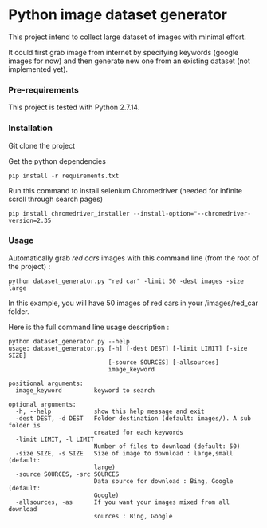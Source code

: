 # Python image dataset generator

This project intend to collect large dataset of images with minimal effort.

It could first grab image from internet by specifying keywords (google images for now) and then generate new one from an existing dataset (not implemented yet).

### Pre-requirements

This project is tested with Python 2.7.14.

### Installation

Git clone the project

Get the python dependencies

`pip install -r requirements.txt`

Run this command to install selenium Chromedriver (needed for infinite scroll through search pages)

`pip install chromedriver_installer --install-option="--chromedriver-version=2.35`

### Usage

Automatically grab *red cars* images with this command line (from the root of the project) :

`python dataset_generator.py "red car" -limit 50 -dest images -size large`
    
In this example, you will have 50 images of red cars in your /images/red_car folder. 

Here is the full command line usage description : 

```
python dataset_generator.py --help
usage: dataset_generator.py [-h] [-dest DEST] [-limit LIMIT] [-size SIZE]
                            [-source SOURCES] [-allsources]
                            image_keyword

positional arguments:
  image_keyword         keyword to search

optional arguments:
  -h, --help            show this help message and exit
  -dest DEST, -d DEST   Folder destination (default: images/). A sub folder is
                        created for each keywords
  -limit LIMIT, -l LIMIT
                        Number of files to download (default: 50)
  -size SIZE, -s SIZE   Size of image to download : large,small (default:
                        large)
  -source SOURCES, -src SOURCES
                        Data source for download : Bing, Google (default:
                        Google)
  -allsources, -as      If you want your images mixed from all download
                        sources : Bing, Google
```